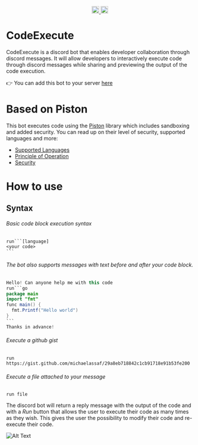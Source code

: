 <div align="center">
    <a href="https://github.com/michaelassaf/code-execute/actions">
    <img alt="build status" src="https://img.shields.io/github/workflow/status/michaelassaf/code-execute/Docker?branch=main&style=for-the-badge&logo=github&label=build" height="20"/>
  </a>
    <a href="https://discord.gg/6YY8BFBQ">
    <img alt="Discord" src="https://img.shields.io/discord/593655374469660673.svg?style=for-the-badge&label=Discord&logo=discord" height="20"/>
  </a>
</div>

# CodeExecute

CodeExecute is a discord bot that enables developer collaboration through discord messages. It will allow developers to interactively execute code through discord messages while sharing and previewing the output of the code execution.

:point_right: You can add this bot to your server [here](https://discord.com/api/oauth2/authorize?client_id=955836104559460362&permissions=534723950656&scope=bot%20applications.commands)

# Based on Piston
This bot executes code using the [Piston](https://github.com/engineer-man/piston) library which includes sandboxing and added security.
You can read up on their level of security, supported languages and more:
- [Supported Languages](https://github.com/engineer-man/piston#supported-languages)
- [Principle of Operation](https://github.com/engineer-man/piston#principle-of-operation)
- [Security](https://github.com/engineer-man/piston#security)

# How to use
## Syntax
###### Basic code block execution syntax
````
run```[language]
<your code>
```
````
###### The bot also supports messages with text before and after your code block.
````java
Hello! Can anyone help me with this code
run```go
package main
import "fmt"
func main() {
  fmt.Printf("Hello world")
}
```
Thanks in advance!
````
###### Execute a github gist
```
run https://gist.github.com/michaelassaf/29a8eb718842c1cb91718e91b53fe200
```
###### Execute a file attached to your message
```
run file
```

The discord bot will return a reply message with the output of the code and with a *Run* button that allows the user to execute their code as many times as they wish. This gives the user the possibility to modify their code and re-execute their code.

![Alt Text](https://media.giphy.com/media/v5kxUwov8ajcKqeNee/giphy.gif)
